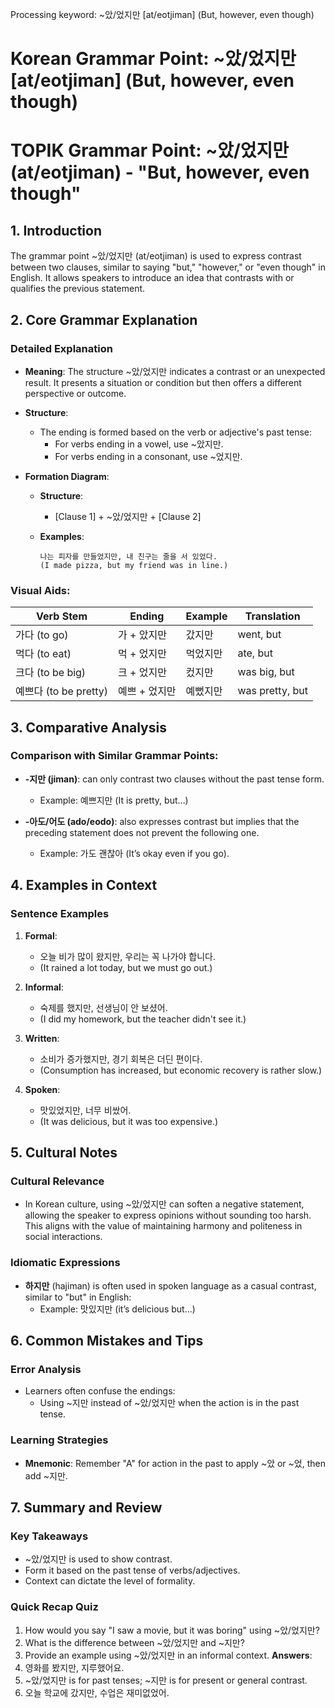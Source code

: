 Processing keyword: ~았/었지만 [at/eotjiman] (But, however, even though)
# Korean Grammar Point: ~았/었지만 [at/eotjiman] (But, however, even though)
# TOPIK Grammar Point: ~았/었지만 (at/eotjiman) - "But, however, even though"
## 1. Introduction
The grammar point ~았/었지만 (at/eotjiman) is used to express contrast between two clauses, similar to saying "but," "however," or "even though" in English. It allows speakers to introduce an idea that contrasts with or qualifies the previous statement.
## 2. Core Grammar Explanation
### Detailed Explanation
- **Meaning**: The structure ~았/었지만 indicates a contrast or an unexpected result. It presents a situation or condition but then offers a different perspective or outcome.
  
- **Structure**:
  - The ending is formed based on the verb or adjective's past tense:
    - For verbs ending in a vowel, use ~았지만.
    - For verbs ending in a consonant, use ~었지만.
  
- **Formation Diagram**:
  - **Structure**: 
    - [Clause 1] + ~았/었지만 + [Clause 2]
  
  - **Examples**: 
    ```plaintext
    나는 피자를 만들었지만, 내 친구는 줄을 서 있었다.
    (I made pizza, but my friend was in line.)
    ```
### Visual Aids:
| Verb Stem          | Ending       | Example                               | Translation                       |
|--------------------|--------------|---------------------------------------|-----------------------------------|
| 가다 (to go)       | 가 + 았지만  | 갔지만                               | went, but                         |
| 먹다 (to eat)      | 먹 + 었지만  | 먹었지만                             | ate, but                         |
| 크다 (to be big)   | 크 + 었지만  | 컸지만                               | was big, but                     |
| 예쁘다 (to be pretty) | 예쁘 + 었지만 | 예뻤지만                             | was pretty, but                  |
## 3. Comparative Analysis
### Comparison with Similar Grammar Points:
- **-지만 (jiman)**: can only contrast two clauses without the past tense form.
  - Example: 예쁘지만 (It is pretty, but…)
  
- **-아도/어도 (ado/eodo)**: also expresses contrast but implies that the preceding statement does not prevent the following one.
  - Example: 가도 괜찮아 (It’s okay even if you go).
## 4. Examples in Context
### Sentence Examples
1. **Formal**: 
   - 오늘 비가 많이 왔지만, 우리는 꼭 나가야 합니다.
   - (It rained a lot today, but we must go out.)
   
2. **Informal**:
   - 숙제를 했지만, 선생님이 안 보셨어.
   - (I did my homework, but the teacher didn't see it.)
   
3. **Written**:
   - 소비가 증가했지만, 경기 회복은 더딘 편이다.
   - (Consumption has increased, but economic recovery is rather slow.)
   
4. **Spoken**:
   - 맛있었지만, 너무 비쌌어.
   - (It was delicious, but it was too expensive.)
## 5. Cultural Notes
### Cultural Relevance
- In Korean culture, using ~았/었지만 can soften a negative statement, allowing the speaker to express opinions without sounding too harsh. This aligns with the value of maintaining harmony and politeness in social interactions.
  
### Idiomatic Expressions
- **하지만** (hajiman) is often used in spoken language as a casual contrast, similar to "but" in English:
  - Example: 맛있지만 (it’s delicious but...)
## 6. Common Mistakes and Tips
### Error Analysis
- Learners often confuse the endings:
  - Using ~지만 instead of ~았/었지만 when the action is in the past tense.
### Learning Strategies
- **Mnemonic**: Remember "A" for action in the past to apply ~았 or ~었, then add ~지만.
## 7. Summary and Review
### Key Takeaways
- ~았/었지만 is used to show contrast.
- Form it based on the past tense of verbs/adjectives.
- Context can dictate the level of formality.
  
### Quick Recap Quiz
1. How would you say "I saw a movie, but it was boring" using ~았/었지만?
2. What is the difference between ~았/었지만 and ~지만?
3. Provide an example using ~았/었지만 in an informal context. 
**Answers**:
1. 영화를 봤지만, 지루했어요.
2. ~았/었지만 is for past tenses; ~지만 is for present or general contrast.
3. 오늘 학교에 갔지만, 수업은 재미없었어.
